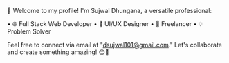 👋 Welcome to my profile! I'm Sujwal Dhungana, a versatile professional:

• 🌐 Full Stack Web Developer
• 🎨 UI/UX Designer
• 💼 Freelancer
• 💡 Problem Solver

Feel free to connect via email at "dsujwal101@gmail.com." Let's collaborate and create something amazing! 😊🚀

